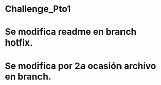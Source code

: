 # Challenge_Pto1
# Se modifica readme en branch hotfix.
# Se modifica por 2a ocasión archivo en branch.
